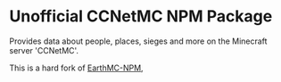 # Unofficial CCNetMC NPM Package

Provides data about people, places, sieges and more on the Minecraft server 'CCNetMC'.

This is a hard fork of [EarthMC-NPM](https://github.com/Owen3H/EarthMC-NPM),
